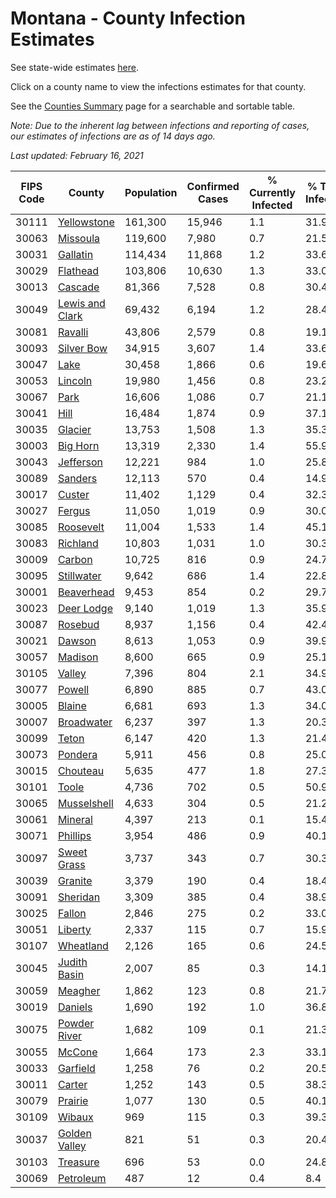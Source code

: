 # Montana - County Infection Estimates

See state-wide estimates [here](/infections/us-mt).

Click on a county name to view the infections estimates for that county.

See the [Counties Summary](/infections/summary-counties) page for a searchable and sortable table.

*Note: Due to the inherent lag between infections and reporting of cases, our estimates of infections are as of 14 days ago.*

*Last updated: February 16, 2021*

|   FIPS Code |                             County |   Population |   Confirmed Cases |   % Currently Infected |   % Total Infected |
|-------------|------------------------------------|--------------|-------------------|------------------------|--------------------|
|       30111 |         [Yellowstone](yellowstone) |      161,300 |            15,946 |                    1.1 |               31.9 |
|       30063 |               [Missoula](missoula) |      119,600 |             7,980 |                    0.7 |               21.5 |
|       30031 |               [Gallatin](gallatin) |      114,434 |            11,868 |                    1.2 |               33.6 |
|       30029 |               [Flathead](flathead) |      103,806 |            10,630 |                    1.3 |               33.0 |
|       30013 |                 [Cascade](cascade) |       81,366 |             7,528 |                    0.8 |               30.4 |
|       30049 | [Lewis and Clark](lewis-and-clark) |       69,432 |             6,194 |                    1.2 |               28.4 |
|       30081 |                 [Ravalli](ravalli) |       43,806 |             2,579 |                    0.8 |               19.1 |
|       30093 |           [Silver Bow](silver-bow) |       34,915 |             3,607 |                    1.4 |               33.6 |
|       30047 |                       [Lake](lake) |       30,458 |             1,866 |                    0.6 |               19.6 |
|       30053 |                 [Lincoln](lincoln) |       19,980 |             1,456 |                    0.8 |               23.2 |
|       30067 |                       [Park](park) |       16,606 |             1,086 |                    0.7 |               21.1 |
|       30041 |                       [Hill](hill) |       16,484 |             1,874 |                    0.9 |               37.1 |
|       30035 |                 [Glacier](glacier) |       13,753 |             1,508 |                    1.3 |               35.3 |
|       30003 |               [Big Horn](big-horn) |       13,319 |             2,330 |                    1.4 |               55.9 |
|       30043 |             [Jefferson](jefferson) |       12,221 |               984 |                    1.0 |               25.8 |
|       30089 |                 [Sanders](sanders) |       12,113 |               570 |                    0.4 |               14.9 |
|       30017 |                   [Custer](custer) |       11,402 |             1,129 |                    0.4 |               32.3 |
|       30027 |                   [Fergus](fergus) |       11,050 |             1,019 |                    0.9 |               30.0 |
|       30085 |             [Roosevelt](roosevelt) |       11,004 |             1,533 |                    1.4 |               45.1 |
|       30083 |               [Richland](richland) |       10,803 |             1,031 |                    1.0 |               30.3 |
|       30009 |                   [Carbon](carbon) |       10,725 |               816 |                    0.9 |               24.7 |
|       30095 |           [Stillwater](stillwater) |        9,642 |               686 |                    1.4 |               22.8 |
|       30001 |           [Beaverhead](beaverhead) |        9,453 |               854 |                    0.2 |               29.7 |
|       30023 |           [Deer Lodge](deer-lodge) |        9,140 |             1,019 |                    1.3 |               35.9 |
|       30087 |                 [Rosebud](rosebud) |        8,937 |             1,156 |                    0.4 |               42.4 |
|       30021 |                   [Dawson](dawson) |        8,613 |             1,053 |                    0.9 |               39.9 |
|       30057 |                 [Madison](madison) |        8,600 |               665 |                    0.9 |               25.1 |
|       30105 |                   [Valley](valley) |        7,396 |               804 |                    2.1 |               34.9 |
|       30077 |                   [Powell](powell) |        6,890 |               885 |                    0.7 |               43.0 |
|       30005 |                   [Blaine](blaine) |        6,681 |               693 |                    1.3 |               34.0 |
|       30007 |           [Broadwater](broadwater) |        6,237 |               397 |                    1.3 |               20.3 |
|       30099 |                     [Teton](teton) |        6,147 |               420 |                    1.3 |               21.4 |
|       30073 |                 [Pondera](pondera) |        5,911 |               456 |                    0.8 |               25.0 |
|       30015 |               [Chouteau](chouteau) |        5,635 |               477 |                    1.8 |               27.3 |
|       30101 |                     [Toole](toole) |        4,736 |               702 |                    0.5 |               50.9 |
|       30065 |         [Musselshell](musselshell) |        4,633 |               304 |                    0.5 |               21.2 |
|       30061 |                 [Mineral](mineral) |        4,397 |               213 |                    0.1 |               15.4 |
|       30071 |               [Phillips](phillips) |        3,954 |               486 |                    0.9 |               40.1 |
|       30097 |         [Sweet Grass](sweet-grass) |        3,737 |               343 |                    0.7 |               30.3 |
|       30039 |                 [Granite](granite) |        3,379 |               190 |                    0.4 |               18.4 |
|       30091 |               [Sheridan](sheridan) |        3,309 |               385 |                    0.4 |               38.9 |
|       30025 |                   [Fallon](fallon) |        2,846 |               275 |                    0.2 |               33.0 |
|       30051 |                 [Liberty](liberty) |        2,337 |               115 |                    0.7 |               15.9 |
|       30107 |             [Wheatland](wheatland) |        2,126 |               165 |                    0.6 |               24.5 |
|       30045 |       [Judith Basin](judith-basin) |        2,007 |                85 |                    0.3 |               14.1 |
|       30059 |                 [Meagher](meagher) |        1,862 |               123 |                    0.8 |               21.7 |
|       30019 |                 [Daniels](daniels) |        1,690 |               192 |                    1.0 |               36.8 |
|       30075 |       [Powder River](powder-river) |        1,682 |               109 |                    0.1 |               21.3 |
|       30055 |                   [McCone](mccone) |        1,664 |               173 |                    2.3 |               33.1 |
|       30033 |               [Garfield](garfield) |        1,258 |                76 |                    0.2 |               20.5 |
|       30011 |                   [Carter](carter) |        1,252 |               143 |                    0.5 |               38.3 |
|       30079 |                 [Prairie](prairie) |        1,077 |               130 |                    0.5 |               40.1 |
|       30109 |                   [Wibaux](wibaux) |          969 |               115 |                    0.3 |               39.3 |
|       30037 |     [Golden Valley](golden-valley) |          821 |                51 |                    0.3 |               20.4 |
|       30103 |               [Treasure](treasure) |          696 |                53 |                    0.0 |               24.8 |
|       30069 |             [Petroleum](petroleum) |          487 |                12 |                    0.4 |                8.4 |
